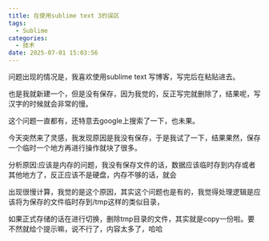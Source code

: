 ```yaml
---
title: 在使用sublime text 3的误区
tags:
  - Sublime
categories:
  - 技术
date: 2025-07-01 15:03:56
---
```


问题出现的情况是，我喜欢使用sublime text 写博客，写完后在粘贴进去。

也是我就新建一个，但是没有保存，因为我觉的，反正写完就删除了，结果呢，写汉字的时候就会非常的慢。

这个问题一直都有，还特意去google上搜索了一下，也未果。

今天突然来了灵感，我发现原因是我没有保存，于是我试了一下，结果果然，保存一个临时一个地方再进行操作就块了很多。

分析原因:应该是内存的问题，我没有保存文件的话，数据应该临时存到内存或者其他地方了，反正应该不是硬盘，内存不够的话，就会

出现很慢计算，我觉的是这个原因，其实这个问题也是有的，我觉得处理逻辑是应该将为保存的文件临时存到/tmp这样的类似目录，

如果正式存储的话在进行切换，删除tmp目录的文件，其实就是copy一份啦。要不然就给个提示嘛，说不行了，内容太多了，哈哈


